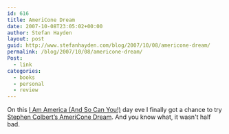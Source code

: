 ```yaml
---
id: 616
title: AmeriCone Dream
date: 2007-10-08T23:05:02+00:00
author: Stefan Hayden
layout: post
guid: http://www.stefanhayden.com/blog/2007/10/08/americone-dream/
permalink: /blog/2007/10/08/americone-dream/
Post:
  - link
categories:
  - books
  - personal
  - review
---
```

On this <a href="http://www.amazon.com/o/ASIN/0446580503/stefanhayden-20">I Am America (And So Can You!)</a> day eve I finally got a chance to try <a href="http://www.benjerry.com/features/americone_dream_index.cfm">Stephen Colbert’s AmeriCone Dream</a>. And you know what, it wasn't half bad.